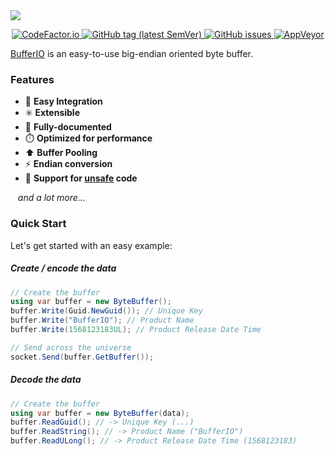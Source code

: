 <!-- Banner -->
<a href="https://github.com/angelobreuer/BufferIO/">
	<img src="https://i.imgur.com/GJrvpca.png"/>
</a>

<!-- Center badges -->
<p align="center">
	
<!-- CodeFactor.io Badge -->
<a href="https://www.codefactor.io/repository/github/angelobreuer/BufferIO">
	<img alt="CodeFactor.io" src="https://www.codefactor.io/repository/github/angelobreuer/BufferIO/badge?style=for-the-badge" />	
</a>

<!-- Releases Badge -->
<a href="https://github.com/angelobreuer/BufferIO/releases">
	<img alt="GitHub tag (latest SemVer)" src="https://img.shields.io/github/tag/angelobreuer/BufferIO.svg?label=RELEASE&style=for-the-badge">
</a>

<!-- GitHub issues Badge -->
<a href="https://github.com/angelobreuer/BufferIO/issues">
	<img alt="GitHub issues" src="https://img.shields.io/github/issues/angelobreuer/BufferIO.svg?style=for-the-badge">	
</a>

<!-- AppVeyor CI (master) Badge -->
<a href="https://ci.appveyor.com/project/angelobreuer/BufferIO">
	<img alt="AppVeyor" src="https://img.shields.io/appveyor/ci/angelobreuer/BufferIO?style=for-the-badge">
</a>


</p>

[BufferIO](https://github.com/angelobreuer/BufferIO) is an easy-to-use big-endian oriented byte buffer.

### Features
- 🔌 **Easy Integration**
- ✳️ **Extensible**
- 📝 **Fully-documented**
- ⏱️ **Optimized for performance**
- ⬆ **Buffer Pooling**
- ⚡ **Endian conversion**
- 👾 **Support for [unsafe](https://docs.microsoft.com/en-us/dotnet/csharp/language-reference/keywords/unsafe) code**

<span>&nbsp;&nbsp;&nbsp;</span>*and a lot more...*

### Quick Start

Let's get started with an easy example:

##### Create / encode the data

```csharp
// Create the buffer
using var buffer = new ByteBuffer();
buffer.Write(Guid.NewGuid()); // Unique Key
buffer.Write("BufferIO"); // Product Name
buffer.Write(1568123183UL); // Product Release Date Time

// Send across the universe
socket.Send(buffer.GetBuffer());
```

##### Decode the data

```csharp
// Create the buffer
using var buffer = new ByteBuffer(data);
buffer.ReadGuid(); // -> Unique Key (...)
buffer.ReadString(); // -> Product Name ("BufferIO")
buffer.ReadULong(); // -> Product Release Date Time (1568123183)
```
